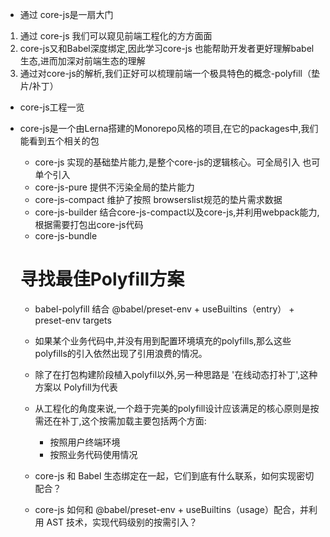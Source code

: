 * 通过 core-js是一扇大门
1. 通过 core-js 我们可以窥见前端工程化的方方面面
2. core-js又和Babel深度绑定,因此学习core-js 也能帮助开发者更好理解babel生态,进而加深对前端生态的理解
3. 通过对core-js的解析,我们正好可以梳理前端一个极具特色的概念-polyfill（垫片/补丁）


* core-js工程一览
* core-js是一个由Lerna搭建的Monorepo风格的项目,在它的packages中,我们能看到五个相关的包
    - core-js 实现的基础垫片能力,是整个core-js的逻辑核心。可全局引入 也可单个引入
    - core-js-pure 提供不污染全局的垫片能力
    - core-js-compact 维护了按照 browserslist规范的垫片需求数据
    - core-js-builder 结合core-js-compact以及core-js,并利用webpack能力,根据需要打包出core-js代码
    - core-js-bundle


    # 寻找最佳Polyfill方案
    * babel-polyfill 结合 @babel/preset-env + useBuiltins（entry） + preset-env targets 


    * 如果某个业务代码中,并没有用到配置环境填充的polyfills,那么这些polyfills的引入依然出现了引用浪费的情况。

    * 除了在打包构建阶段植入polyfil以外,另一种思路是 '在线动态打补丁',这种方案以 Polyfill为代表


    * 从工程化的角度来说,一个趋于完美的polyfill设计应该满足的核心原则是按需还在补丁,这个按需加载主要包括两个方面:
        - 按照用户终端环境
        - 按照业务代码使用情况



    * core-js 和 Babel 生态绑定在一起，它们到底有什么联系，如何实现密切配合？

    * core-js 如何和 @babel/preset-env + useBuiltins（usage）配合，并利用 AST 技术，实现代码级别的按需引入？    